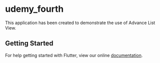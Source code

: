 # udemy_fourth

This application has been created to demonstrate the use of Advance List View.

## Getting Started

For help getting started with Flutter, view our online
[documentation](https://flutter.io/).
